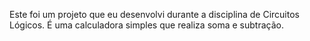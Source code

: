 Este foi um projeto que eu desenvolvi durante a disciplina de Circuitos Lógicos. 
É uma calculadora simples que realiza soma e subtração.
